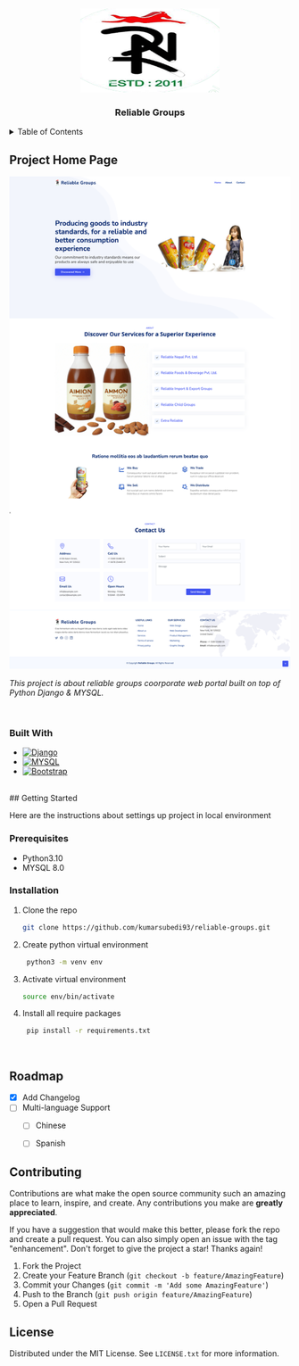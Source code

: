 
<a name="readme-top"></a>

<!-- PROJECT LOGO -->
<br />
<div align="center">
  <a href="#">
    <img src="rlgroups/website/static/img/reliable-groups.png" alt="Logo" width="250" height="150">
  </a>

  <h3 align="center">Reliable Groups</h3>
</div>



<!-- TABLE OF CONTENTS -->
<details>
  <summary>Table of Contents</summary>
  <ol>
    <li>
      <a href="#about-the-project">About The Project</a>
      <ul>
        <li><a href="#built-with">Built With</a></li>
      </ul>
    </li>
    <li>
      <a href="#getting-started">Getting Started</a>
      <ul>
        <li><a href="#prerequisites">Prerequisites</a></li>
        <li><a href="#installation">Installation</a></li>
      </ul>
    </li>
    <li>
        <a href="#roadmap"> Road Map </a>
    </li>
  </ol>
</details>



<!-- ABOUT THE PROJECT -->
## Project Home Page

[![Product Name Screen Shot][product-screenshot]](https://example.com)

_This project is about reliable groups coorporate web portal built 
on top of Python Django & MYSQL._

<br>

### Built With

*  [![Django][Django]][Django_url]
*  [![MYSQL][MYSQL]][MYSQL_url]
*  [![Bootstrap][Bootstrap]][Bootstrap_url]


<br>
<!-- GETTING STARTED -->
## Getting Started

Here are the instructions about settings up project in local environment

### Prerequisites

* Python3.10
* MYSQL 8.0


### Installation


1. Clone the repo
   ```sh
   git clone https://github.com/kumarsubedi93/reliable-groups.git
   ```
2. Create python virtual environment
   ```sh
    python3 -m venv env
   ```
3. Activate virtual environment
   ```sh
   source env/bin/activate
   ```
4. Install all require packages

   ```sh
    pip install -r requirements.txt
   ```

<br>


<!-- ROADMAP -->
## Roadmap

- [x] Add Changelog
- [ ] Multi-language Support
    - [ ] Chinese
    - [ ] Spanish



<!-- CONTRIBUTING -->
## Contributing

Contributions are what make the open source community such an amazing place to learn, inspire, and create. Any contributions you make are **greatly appreciated**.

If you have a suggestion that would make this better, please fork the repo and create a pull request. You can also simply open an issue with the tag "enhancement".
Don't forget to give the project a star! Thanks again!

1. Fork the Project
2. Create your Feature Branch (`git checkout -b feature/AmazingFeature`)
3. Commit your Changes (`git commit -m 'Add some AmazingFeature'`)
4. Push to the Branch (`git push origin feature/AmazingFeature`)
5. Open a Pull Request




<!-- LICENSE -->
## License

Distributed under the MIT License. See `LICENSE.txt` for more information.


<!-- MARKDOWN LINKS & IMAGES -->
<!-- https://www.markdownguide.org/basic-syntax/#reference-style-links -->
[contributors-shield]: https://img.shields.io/github/contributors/othneildrew/Best-README-Template.svg?style=for-the-badge
[contributors-url]: https://github.com/othneildrew/Best-README-Template/graphs/contributors
[forks-shield]: https://img.shields.io/github/forks/othneildrew/Best-README-Template.svg?style=for-the-badge
[forks-url]: https://github.com/othneildrew/Best-README-Template/network/members
[stars-shield]: https://img.shields.io/github/stars/othneildrew/Best-README-Template.svg?style=for-the-badge
[stars-url]: https://github.com/othneildrew/Best-README-Template/stargazers
[issues-shield]: https://img.shields.io/github/issues/othneildrew/Best-README-Template.svg?style=for-the-badge
[issues-url]: https://github.com/othneildrew/Best-README-Template/issues
[license-shield]: https://img.shields.io/github/license/othneildrew/Best-README-Template.svg?style=for-the-badge
[license-url]: https://github.com/othneildrew/Best-README-Template/blob/master/LICENSE.txt
[linkedin-shield]: https://img.shields.io/badge/-LinkedIn-black.svg?style=for-the-badge&logo=linkedin&colorB=555
[linkedin-url]: https://linkedin.com/in/othneildrew
[Next.js]: https://img.shields.io/badge/next.js-000000?style=for-the-badge&logo=nextdotjs&logoColor=white
[Next-url]: https://nextjs.org/
[React.js]: https://img.shields.io/badge/React-20232A?style=for-the-badge&logo=react&logoColor=61DAFB
[React-url]: https://reactjs.org/
[Vue.js]: https://img.shields.io/badge/Vue.js-35495E?style=for-the-badge&logo=vuedotjs&logoColor=4FC08D
[Vue-url]: https://vuejs.org/
[Angular.io]: https://img.shields.io/badge/Angular-DD0031?style=for-the-badge&logo=angular&logoColor=white
[Angular-url]: https://angular.io/
[Svelte.dev]: https://img.shields.io/badge/Svelte-4A4A55?style=for-the-badge&logo=svelte&logoColor=FF3E00
[Svelte-url]: https://svelte.dev/
[Laravel.com]: https://img.shields.io/badge/Laravel-FF2D20?style=for-the-badge&logo=laravel&logoColor=white
[Laravel-url]: https://laravel.com
[Bootstrap.com]: https://img.shields.io/badge/Bootstrap-563D7C?style=for-the-badge&logo=bootstrap&logoColor=white
[Bootstrap-url]: https://getbootstrap.com
[JQuery.com]: https://img.shields.io/badge/jQuery-0769AD?style=for-the-badge&logo=jquery&logoColor=white
[JQuery-url]: https://jquery.com 


[product-screenshot]: rlgroups/website/static/img/reliable-groups-home.png
[Django_url]:https://www.djangoproject.com/
[Django]:https://img.shields.io/badge/Django-092E20?style=for-the-badge&logo=django&logoColor=white
[MYSQL_url]:https://www.mysql.com/
[MYSQL]:https://img.shields.io/badge/MySQL-00000F?style=for-the-badge&logo=mysql&logoColor=white
[Bootstrap]:https://img.shields.io/badge/Bootstrap-563D7C?style=for-the-badge&logo=bootstrap&logoColor=white
[Bootstrap_url]:https://getbootstrap.com
